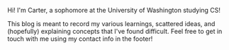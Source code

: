 Hi! I'm Carter, a sophomore at the University of Washington studying CS!

This blog is meant to record my various learnings, scattered ideas, and
(hopefully) explaining concepts that I've found difficult.
Feel free to get in touch with me using my contact info in the footer!
